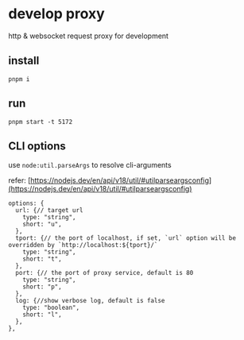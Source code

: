 # develop proxy

http & websocket request proxy for development

## install

```
pnpm i
```

## run

```
pnpm start -t 5172
```

## CLI options

use `node:util.parseArgs` to resolve cli-arguments

refer: [https://nodejs.dev/en/api/v18/util/#utilparseargsconfig](https://nodejs.dev/en/api/v18/util/#utilparseargsconfig)

```
options: {
  url: {// target url
    type: "string",
    short: "u",
  },
  tport: {// the port of localhost, if set, `url` option will be overridden by `http://localhost:${tport}/`
    type: "string",
    short: "t",
  },
  port: {// the port of proxy service, default is 80
    type: "string",
    short: "p",
  },
  log: {//show verbose log, default is false
    type: "boolean",
    short: "l",
  },
},
```
